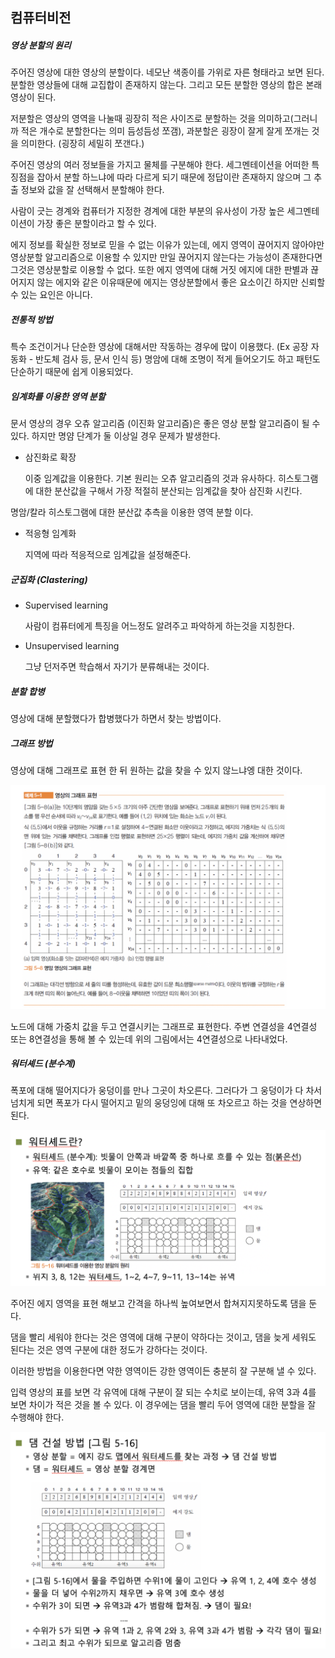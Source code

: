## 컴퓨터비전

##### 영상 분할의 원리

주어진 영상에 대한 영상의 분할이다. 네모난 색종이를 가위로 자른 형태라고 보면 된다. 분할한 영상들에 대해 교집합이 존재하지 않는다. 그리고 모든 분할한 영상의 합은 본래 영상이 된다. 

저분할은 영상의 영역을 나눌때 굉장히 적은 사이즈로 분할하는 것을 의미하고(그러니까 적은 개수로 분할한다는 의미 듬성듬성 쪼갬), 과분할은 굉장이 잘게 잘게 쪼개는 것을 의미한다. (굉장히 세밀히 쪼갠다.)

주어진 영상의 여러 정보들을 가지고 물체를 구분해야 한다. 세그멘테이션을 어떠한 특징점을 잡아서 분할 하느냐에 따라 다르게 되기 때문에 정답이란 존재하지 않으며 그 추출 정보와 값을 잘 선택해서 분할해야 한다.

사람이 긋는 경계와 컴퓨터가 지정한 경계에 대한 부분의 유사성이 가장 높은 세그멘테이션이 가장 좋은 분할이라고 할 수 있다. 

에지 정보를 확실한 정보로 믿을 수 없는 이유가 있는데, 에지 영역이 끊어지지 않아야만 영상분할 알고리즘으로 이용할 수 있지만 만일 끊어지지 않는다는 가능성이 존재한다면 그것은 영상분할로 이용할 수 없다. 또한 에지 영역에 대해 거짓 에지에 대한 판별과 끊어지지 않는 에지와 같은 이유때문에 에지는 영상분할에서 좋은 요소이긴 하지만 신뢰할 수 있는 요인은 아니다. 

##### 전통적 방법

특수 조건이거나 단순한 영상에 대해서만 작동하는 경우에 많이 이용했다. (Ex 공장 자동화 - 반도체 검사 등, 문서 인식 등) 명암에 대해 조명이 적게 들어오기도 하고 패턴도 단순하기 때문에 쉽게 이용되었다. 

##### 임계화를 이용한 영역 분할

문서 영상의 경우 오츄 알고리즘 (이진화 알고리즘)은 좋은 영상 분할 알고리즘이 될 수 있다. 하지만 명얌 단계가 둘 이상일 경우 문제가 발생한다.

- 삼진화로 확장

  이중 임계값을 이용한다. 기본 원리는 오츄 알고리즘의 것과 유사하다. 히스토그램에 대한 분산값을 구해서 가장 적절히 분산되는 임계값을 찾아 삼진화 시킨다. 

명암/칼라 히스토그램에 대한 분산값 추측을 이용한 영역 분할 이다. 

- 적응형 임계화 

  지역에 따라 적응적으로 임계값을 설정해준다.

##### 군집화 (Clastering)

- Supervised learning

  사람이 컴퓨터에게 특징을 어느정도 알려주고 파악하게 하는것을 지칭한다.

- Unsupervised learning

  그냥 던저주면 학습해서 자기가 분류해내는 것이다. 

##### 분할 합병

영상에 대해 분할했다가 합병했다가 하면서 찾는 방법이다.

##### 그래프 방법

영상에 대해 그래프로 표현 한 뒤 원하는 값을 찾을 수 있지 않느냐엥 대한 것이다. 

<img src="image/image-20191204143112592.png" alt="image-20191204143112592" style="zoom:50%;" />

노드에 대해 가중치 값을 두고 연결시키는 그래프로 표현한다. 주변 연결성을 4연결성 또는 8연결성을 통해 볼 수 있는데 위의 그림에서는 4연결성으로 나타내었다. 

##### 워터셰드 (분수계)

폭포에 대해 떨어지다가 웅덩이를 만나 그곳이 차오른다. 그러다가 그 웅덩이가 다 차서 넘치게 되면 폭포가 다시 떨어지고 밑의 웅덩잉에 대해 또 차오르고 하는 것을 연상하면 된다. 

<img src="image/image-20191204143859121.png" alt="image-20191204143859121" style="zoom:50%;" />

주어진 에지 영역을 표현 해보고 간격을 하나씩 높여보면서 합쳐지지못하도록 댐을 둔다. 

댐을 빨리 세워야 한다는 것은 영역에 대해 구분이 약하다는 것이고, 댐을 늦게 세워도 된다는 것은 영역 구분에 대한 정도가 강하다는 것이다. 

이러한 방법을 이용한다면 약한 영역이든 강한 영역이든 충분히 잘 구분해 낼 수 있다.

입력 영상의 표를 보면 각 유역에 대해 구분이 잘 되는 수치로 보이는데, 유역 3과 4를 보면 차이가 적은 것을 볼 수 있다. 이 경우에는 댐을 빨리 두어 영역에 대한 분할을 잘 수행해야 한다. 

<img src="image/image-20191204144602939.png" alt="image-20191204144602939" style="zoom:50%;" />